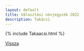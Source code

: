 ```yaml
---
layout: default
title: Választási névjegyzék 2022
description: Takácsi
---
```


{% include Takaacsi.html %}

[Vissza](./)